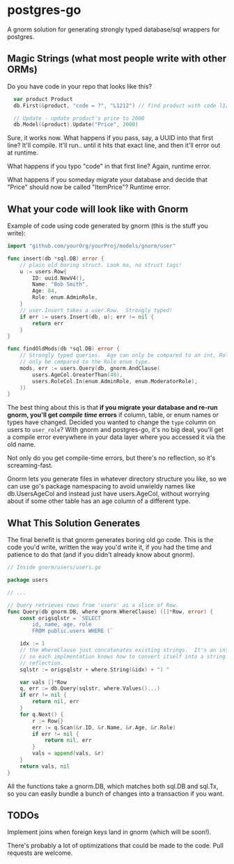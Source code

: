 # postgres-go

A gnorm solution for generating strongly typed database/sql wrappers for
postgres.


## Magic Strings (what most people write with other ORMs)

Do you have code in your repo that looks like this?

```go
  var product Product
  db.First(&product, "code = ?", "L1212") // find product with code l1212

  // Update - update product's price to 2000
  db.Model(&product).Update("Price", 2000)
```

Sure, it works now. What happens if you pass, say, a UUID into that first line?  It'll compile.
It'll run.. until it hits that exact line, and then it'll error out at runtime.

What happens if you typo "code" in that first line?  Again, runtime error.

What happens if you someday migrate your database and decide that "Price" should now be called
"ItemPrice"?  Runtime error.

## What your code will look like with Gnorm

Example of code using code generated by gnorm (this is the stuff you write):

```go
import "github.com/yourOrg/yourProj/models/gnorm/user"

func insert(db *sql.DB) error {
    // plain old boring struct. Look ma, no struct tags!
    u := users.Row{
        ID: uuid.NewV4(),
        Name: "Bob Smith",
        Age: 84,
        Role: enum.AdminRole,
    }
    // user.Insert takes a user.Row.  Strongly typed!
    if err := users.Insert(db, u); err != nil {
        return err
    }
}

func findOldMods(db *sql.DB) error {
    // Strongly typed queries.  Age can only be compared to an int, Role can 
    // only be compared to the Role enum type.
    mods, err := users.Query(db, gnorm.AndClause( 
        users.AgeCol.GreaterThan(40),
        users.RoleCol.In(enum.AdminRole, enum.ModeratorRole),
    ))
}
```

The best thing about this is that **if you migrate your database and re-run gnorm, you'll get *compile
time* errors** if column, table, or enum names or types have changed.  Decided you wanted to change
the `type` column on users to `user_role`?  With gnorm and postgres-go, it's no big deal, you'll get
a compile error everywhere in your data layer where you accessed it via the old name.

Not only do you get compile-time errors, but there's no reflection, so it's screaming-fast.

Gnorm lets you generate files in whatever directory structure you like, so we can use
go's package namespacing to avoid unwieldy names like db.UsersAgeCol and instead just have
users.AgeCol, without worrying about if some other table has an age column of a different type.

## What This Solution Generates

The final benefit is that gnorm generates boring old go code. This is the code you'd write, written
the way you'd write it, if you had the time and patience to do that (and if you didn't already know
about gnorm).  

```go
// Inside gnorm/users/users.go

package users

// ...

// Query retrieves rows from 'users' as a slice of Row.
func Query(db gnorm.DB, where gnorm.WhereClause) ([]*Row, error) {
	const origsqlstr = `SELECT 
		id, name, age, role
		FROM public.users WHERE (`

    idx := 1
    // the WhereClause just concatenates existing strings.  It's an interface
    // so each implmentation knows how to convert itself into a string without
    // reflection.
	sqlstr := origsqlstr + where.String(&idx) + ") "

	var vals []*Row
	q, err := db.Query(sqlstr, where.Values()...)
	if err != nil {
		return nil, err
	}
	for q.Next() {
		r := Row{}
		err := q.Scan(&r.ID, &r.Name, &r.Age, &r.Role)
		if err != nil {
			return nil, err
		}
		vals = append(vals, &r)
	}
	return vals, nil
}
```

All the functions take a gnorm.DB, which matches both sql.DB and sql.Tx, so you can easily bundle a
bunch of changes into a transaction if you want.

## TODOs

Implement joins when foreign keys land in gnorm (which will be soon!).

There's probably a lot of optimizations that could be made to the code.
Pull requests are welcome.